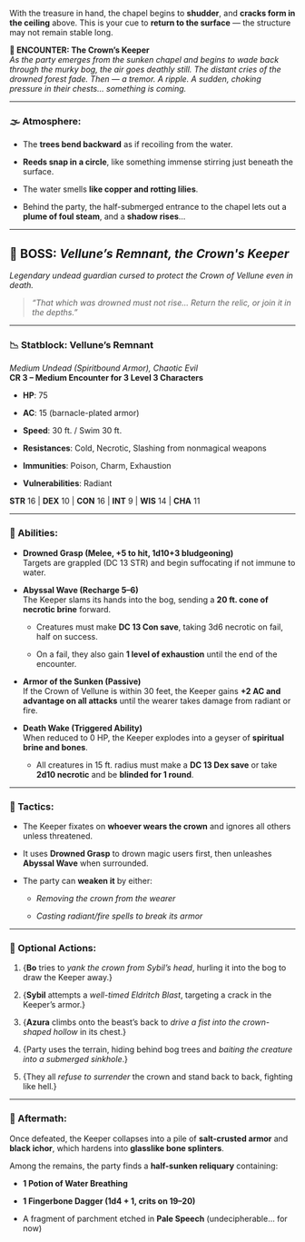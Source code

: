 With the treasure in hand, the chapel begins to **shudder**, and **cracks form in the ceiling** above. This is your cue to **return to the surface** — the structure may not remain stable long.

**🔔 ENCOUNTER: The Crown’s Keeper**  
_As the party emerges from the sunken chapel and begins to wade back through the murky bog, the air goes deathly still. The distant cries of the drowned forest fade. Then — a tremor. A ripple. A sudden, choking pressure in their chests… something is coming._

---

### 🌫️ Atmosphere:

- The **trees bend backward** as if recoiling from the water.
    
- **Reeds snap in a circle**, like something immense stirring just beneath the surface.
    
- The water smells **like copper and rotting lilies**.
    
- Behind the party, the half-submerged entrance to the chapel lets out a **plume of foul steam**, and a **shadow rises**…
    

---

## 🐚 BOSS: _Vellune’s Remnant, the Crown's Keeper_

_Legendary undead guardian cursed to protect the Crown of Vellune even in death._

> _“That which was drowned must not rise… Return the relic, or join it in the depths.”_

---

### 📉 Statblock: Vellune’s Remnant

_Medium Undead (Spiritbound Armor), Chaotic Evil_  
**CR 3 – Medium Encounter for 3 Level 3 Characters**

- **HP**: 75
    
- **AC**: 15 (barnacle-plated armor)
    
- **Speed**: 30 ft. / Swim 30 ft.
    
- **Resistances**: Cold, Necrotic, Slashing from nonmagical weapons
    
- **Immunities**: Poison, Charm, Exhaustion
    
- **Vulnerabilities**: Radiant
    

**STR** 16 | **DEX** 10 | **CON** 16 | **INT** 9 | **WIS** 14 | **CHA** 11

---

### 🧟 Abilities:

- **Drowned Grasp (Melee, +5 to hit, 1d10+3 bludgeoning)**  
    Targets are grappled (DC 13 STR) and begin suffocating if not immune to water.
    
- **Abyssal Wave (Recharge 5–6)**  
    The Keeper slams its hands into the bog, sending a **20 ft. cone of necrotic brine** forward.
    
    - Creatures must make **DC 13 Con save**, taking 3d6 necrotic on fail, half on success.
        
    - On a fail, they also gain **1 level of exhaustion** until the end of the encounter.
        
- **Armor of the Sunken (Passive)**  
    If the Crown of Vellune is within 30 feet, the Keeper gains **+2 AC and advantage on all attacks** until the wearer takes damage from radiant or fire.
    
- **Death Wake (Triggered Ability)**  
    When reduced to 0 HP, the Keeper explodes into a geyser of **spiritual brine and bones**.
    
    - All creatures in 15 ft. radius must make a **DC 13 Dex save** or take **2d10 necrotic** and be **blinded for 1 round**.
        

---

### 🧠 Tactics:

- The Keeper fixates on **whoever wears the crown** and ignores all others unless threatened.
    
- It uses **Drowned Grasp** to drown magic users first, then unleashes **Abyssal Wave** when surrounded.
    
- The party can **weaken it** by either:
    
    - _Removing the crown from the wearer_
        
    - _Casting radiant/fire spells to break its armor_
        

---

### 🎯 Optional Actions:

1. {**Bo** tries to _yank the crown from Sybil’s head_, hurling it into the bog to draw the Keeper away.}
    
2. {**Sybil** attempts a _well-timed Eldritch Blast_, targeting a crack in the Keeper’s armor.}
    
3. {**Azura** climbs onto the beast’s back to _drive a fist into the crown-shaped hollow_ in its chest.}
    
4. {Party uses the terrain, hiding behind bog trees and _baiting the creature into a submerged sinkhole_.}
    
5. {They all _refuse to surrender_ the crown and stand back to back, fighting like hell.}
    

---

### 📜 Aftermath:

Once defeated, the Keeper collapses into a pile of **salt-crusted armor** and **black ichor**, which hardens into **glasslike bone splinters**.

Among the remains, the party finds a **half-sunken reliquary** containing:

- **1 Potion of Water Breathing**
    
- **1 Fingerbone Dagger (1d4 + 1, crits on 19–20)**
    
- A fragment of parchment etched in **Pale Speech** (undecipherable… for now)